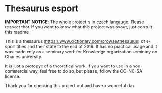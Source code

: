 # Thesaurus esport

**IMPORTANT NOTICE**: The whole project is in czech langauge. Please respect that. If you want to know what this project was about, just consult this readme. 

This is a thesaurus (https://www.dictionary.com/browse/thesaurus) of e-sport titles and their state to the end of 2019. 
It has no practical usage and it was made only as a seminary work for Knowledge organization seminary on Charles university. 

It is just a protopye of a theoretical work. If you want to use in a non-commercial way, feel free to do so, but please, follow the CC-NC-SA license.

Thank you for checking this project out and have a wondeful day. 
